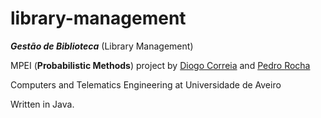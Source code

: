 # library-management
***Gestão de Biblioteca*** (Library Management)

MPEI (**Probabilistic Methods**) project by [Diogo Correia](https://github.com/digas99) and [Pedro Rocha](/#)

Computers and Telematics Engineering at Universidade de Aveiro

Written in Java.
